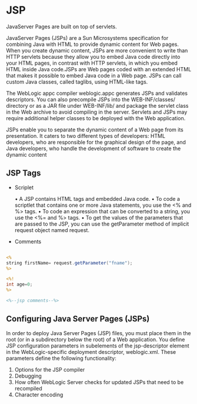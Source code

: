 # JSP

JavaServer Pages are built on top of servlets.

JavaServer Pages (JSPs) are a Sun Microsystems specification for combining Java with HTML to provide dynamic content for Web pages. When you create dynamic content,
JSPs are more convenient to write than HTTP servlets because they allow you to embed Java code directly into your HTML pages, in contrast with HTTP servlets, in
which you embed HTML inside Java code.JSPs are Web pages coded with an extended HTML that makes it possible to embed Java code in a Web page. JSPs can call custom Java classes, called taglibs, using HTML-like tags.

The WebLogic appc compiler weblogic.appc generates JSPs and validates descriptors. You can also precompile JSPs into the WEB-INF/classes/ directory or as a JAR file under WEB-INF/lib/ and package the servlet class in the Web archive to avoid compiling in the server. Servlets and JSPs may require additional helper classes to be deployed with the Web application.

JSPs enable you to separate the dynamic content of a Web page from its presentation. It caters to two different types of developers: HTML developers, who are responsible for the graphical design of the page, and Java developers, who handle the development of software to create the dynamic content

## JSP Tags

* Scriplet

    • A JSP contains HTML tags and embedded Java code.
    • To code a scriptlet that contains one or more Java statements, you use the <% and %> tags.
    • To code an expression that can be converted to a string, you use the <%= and %> tags.
    • To get the values of the parameters that are passed to the JSP, you can use the getParameter method of implicit request object named request.

* Comments

```jsp

<%
string firstName= request.getParameter("fname");
%>

<%!
int age=0;
%>

<%--jsp comments--%>
```

## Configuring Java Server Pages (JSPs)

In order to deploy Java Server Pages (JSP) files, you must place them in the root (or in a subdirectory below the root) of a Web application. You define JSP configuration parameters in subelements of the jsp-descriptor element in the WebLogic-specific deployment descriptor, weblogic.xml. These parameters define the following functionality:

1. Options for the JSP compiler
2. Debugging
3. How often WebLogic Server checks for updated JSPs that need to be recompiled
4. Character encoding

